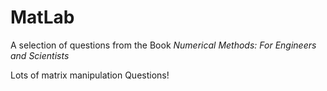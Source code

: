 # MatLab

A selection of questions from the Book *Numerical Methods: For Engineers and Scientists* 

Lots of matrix manipulation Questions!
